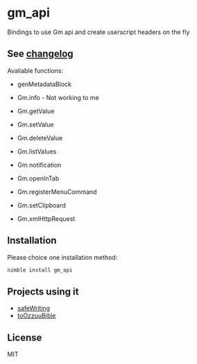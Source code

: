 # gm_api

Bindings to use Gm api and create userscript headers on the fly

## See [changelog](changelog.md)

Avaliable functions:

- genMetadataBlock

- Gm.info - Not working to me
- Gm.getValue
- Gm.setValue
- Gm.deleteValue
- Gm.listValues
- Gm.notification
- Gm.openInTab
- Gm.registerMenuCommand
- Gm.setClipboard
- Gm.xmlHttpRequest

## Installation

Please choice one installation method:

```bash
nimble install gm_api
```

## Projects using it

- [safeWriting](https://git.ozzuu.com/thisago/safeWriting)
- [toOzzuuBible](https://git.ozzuu.com/thisago/toOzzuuBible)

## License

MIT
